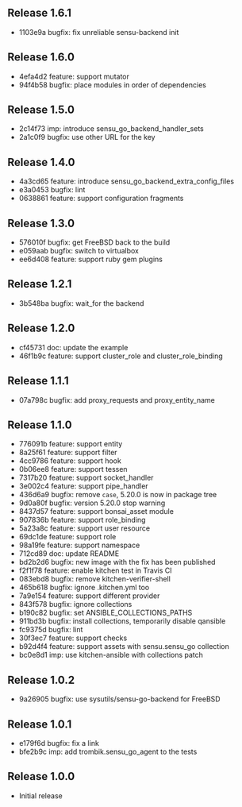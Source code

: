 ## Release 1.6.1

* 1103e9a bugfix: fix unreliable sensu-backend init

## Release 1.6.0

* 4efa4d2 feature: support mutator
* 94f4b58 bugfix: place modules in order of dependencies

## Release 1.5.0

* 2c14f73 imp: introduce sensu_go_backend_handler_sets
* 2a1c0f9 bugfix: use other URL for the key

## Release 1.4.0

* 4a3cd65 feature: introduce sensu_go_backend_extra_config_files
* e3a0453 bugfix: lint
* 0638861 feature: support configuration fragments

## Release 1.3.0

* 576010f bugfix: get FreeBSD back to the build
* e059aab bugfix: switch to virtualbox
* ee6d408 feature: support ruby gem plugins

## Release 1.2.1

* 3b548ba bugfix: wait_for the backend

## Release 1.2.0

* cf45731 doc: update the example
* 46f1b9c feature: support cluster_role and cluster_role_binding

## Release 1.1.1

* 07a798c bugfix: add proxy_requests and proxy_entity_name

## Release 1.1.0

* 776091b feature: support entity
* 8a25f61 feature: support filter
* 4cc9786 feature: support hook
* 0b06ee8 feature: support tessen
* 7317b20 feature: support socket_handler
* 3e002c4 feature: support pipe_handler
* 436d6a9 bugfix: remove `case`, 5.20.0 is now in package tree
* 9d0a80f bugfix: version 5.20.0 stop warning
* 8437d57 feature: support bonsai_asset module
* 907836b feature: support role_binding
* 5a23a8c feature: support user resource
* 69dc1de feature: support role
* 98a19fe feature: support namespace
* 712cd89 doc: update README
* bd2b2d6 bugfix: new image with the fix has been published
* f2f1f78 feature: enable kitchen test in Travis CI
* 083ebd8 bugfix: remove kitchen-verifier-shell
* 465b618 bugfix: ignore .kitchen.yml too
* 7a9e154 feature: support different provider
* 843f578 bugfix: ignore collections
* b190c82 bugfix: set ANSIBLE_COLLECTIONS_PATHS
* 911bd3b bugfix: install collections, temporarily disable qansible
* fc9375d bugfix: lint
* 30f3ec7 feature: support checks
* b92d4f4 feature: support assets with sensu.sensu_go collection
* bc0e8d1 imp: use kitchen-ansible with collections patch

## Release 1.0.2

* 9a26905 bugfix: use sysutils/sensu-go-backend for FreeBSD

## Release 1.0.1

* e179f6d bugfix: fix a link
* bfe2b9c imp: add trombik.sensu_go_agent to the tests

## Release 1.0.0

* Initial release

